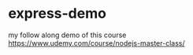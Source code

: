 # express-demo
my follow along demo of this course https://www.udemy.com/course/nodejs-master-class/
